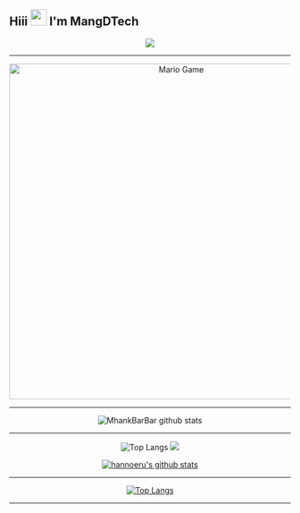 ## Hiii <img src="https://github.com/TheDudeThatCode/TheDudeThatCode/blob/master/Assets/Hi.gif" width="29px"> I'm MangDTech
<div align="center">
<img align="center" height="auto" src="https://avatars.githubusercontent.com/u/46670590?s=400&u=75267d270847c771cded0fd71fe6eb25be2b8cd6&v=4"/>

___

<img src="https://github.com/TheDudeThatCode/TheDudeThatCode/blob/master/Assets/Mario_Gameplay.gif" alt="Mario Game" width="600" />

___

![MhankBarBar github stats](https://github-readme-stats.vercel.app/api?username=MangDTech&show_icons=true&theme=buefy&show_owner=true)
___

![Top Langs](https://github-readme-stats.vercel.app/api/top-langs/?username=MangDTech&theme=buefy)
![](https://github-profile-trophy.vercel.app/?username=MangDTech&row=2&column=3)

 [![hannoeru's github stats](https://github-readme-stats.vercel.app/api?username=MangDTech&show_icons=true&hide=issues&bg_color=0D1117&text_color=c9d1d9&icon_color=ff3860&title_color=7957d5&hide_border=true&count_private=true)](https://github.com/anuraghazra/github-readme-stats)
  ___
  
[![Top Langs](https://github-readme-stats.vercel.app/api/top-langs/?username=MangDTech&layout=compact&langs_count=7&hide=html&bg_color=0D1117&text_color=c9d1d9&icon_color=ff3860&title_color=7957d5&hide_border=true)](https://github.com/anuraghazra/github-readme-stats)
  ___
  
